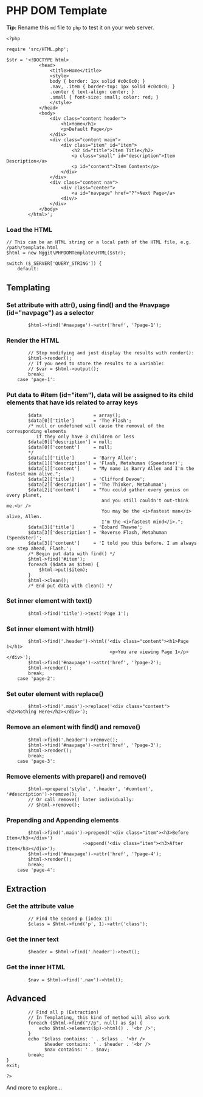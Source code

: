 <!-- <?php /* -->
# PHP DOM Template
**Tip:** Rename this `md` file to `php` to test it on your web server.
<!-- */ ?> -->

    <?php

    require 'src/HTML.php';

    $str = '<!DOCTYPE html>
                <head>
                    <title>Home</title>
                    <style>
                    body { border: 1px solid #c0c0c0; }
                    .nav, .item { border-top: 1px solid #c0c0c0; }
                    .center { text-align: center; }
                    .small { font-size: small; color: red; }
                    </style>
                </head>
                <body>
                    <div class="content header">
                        <h1>Home</h1>
                        <p>Default Page</p>
                    </div>
                    <div class="content main">
                        <div class="item" id="item">
                            <h2 id="title">Item Title</h2>
                            <p class="small" id="description">Item Description</a>
                            <p id="content">Item Content</p>
                        </div>
                    </div>
                    <div class="content nav">
                        <div class="center">
                            <a id="navpage" href="?">Next Page</a>
                        <div/>
                    </div>
                </body>
            </html>';

### Load the HTML
    // This can be an HTML string or a local path of the HTML file, e.g. /path/template.html
    $html = new Nggit\PHPDOMTemplate\HTML($str);

    switch ($_SERVER['QUERY_STRING']) {
        default:
## Templating
### Set attribute with attr(), using find() and the #navpage (id="navpage") as a selector
            $html->find('#navpage')->attr('href', '?page-1');
### Render the HTML
            // Stop modifying and just display the results with render():
            $html->render();
            // If you need to store the results to a variable:
            // $var = $html->output();
            break;
        case 'page-1':
### Put data to #item (id="item"), data will be assigned to its child elements that have ids related to array keys
            $data                   = array();
            $data[0]['title']       = 'The Flash';
            /* null or undefined will cause the removal of the corresponding elements
               if they only have 3 children or less
            $data[0]['description'] = null;
            $data[0]['content']     = null;
            */
            $data[1]['title']       = 'Barry Allen';
            $data[1]['description'] = 'Flash, Metahuman (Speedster)';
            $data[1]['content']     = "My name is Barry Allen and I'm the fastest man alive.";
            $data[2]['title']       = 'Clifford Devoe';
            $data[2]['description'] = 'The Thinker, Metahuman';
            $data[2]['content']     = "You could gather every genius on every planet,
                                       and you still couldn't out-think me.<br />
                                       You may be the <i>fastest man</i> alive, Allen.
                                       I'm the <i>fastest mind</i>.";
            $data[3]['title']       = 'Eobard Thawne';
            $data[3]['description'] = 'Reverse Flash, Metahuman (Speedster)';
            $data[3]['content']     = 'I told you this before. I am always one step ahead, Flash.';
            /* Begin put data with find() */
            $html->find('#item');
            foreach ($data as $item) {
                $html->put($item);
            }
            $html->clean();
            /* End put data with clean() */
### Set inner element with text()
            $html->find('title')->text('Page 1');
### Set inner element with html()
            $html->find('.header')->html('<div class="content"><h1>Page 1</h1>
                                          <p>You are viewing Page 1</p></div>');
            $html->find('#navpage')->attr('href', '?page-2');
            $html->render();
            break;
        case 'page-2':
### Set outer element with replace()
            $html->find('.main')->replace('<div class="content"><h2>Nothing Here</h2></div>');
### Remove an element with find() and remove()
            $html->find('.header')->remove();
            $html->find('#navpage')->attr('href', '?page-3');
            $html->render();
            break;
        case 'page-3':
### Remove elements with prepare() and remove()
            $html->prepare('style', '.header', '#content', '#description')->remove();
            // Or call remove() later individually:
            // $html->remove();
### Prepending and Appending elements
            $html->find('.main')->prepend('<div class="item"><h3>Before Item</h3></div>')
                                ->append('<div class="item"><h3>After Item</h3></div>');
            $html->find('#navpage')->attr('href', '?page-4');
            $html->render();
            break;
        case 'page-4':
## Extraction
### Get the attribute value
            // Find the second p (index 1):
            $class = $html->find('p', 1)->attr('class');
### Get the inner text
            $header = $html->find('.header')->text();
### Get the inner HTML
            $nav = $html->find('.nav')->html();
## Advanced
            // Find all p (Extraction)
            // In Templating, this kind of method will also work
            foreach ($html->find("//p", null) as $p) {
                echo $html->element($p)->html() . '<br />';
            }
            echo '$class contains: ' . $class . '<br />
                  $header contains: ' . $header . '<br />
                  $nav contains: ' . $nav;
            break;
    }
    exit;

    ?>

And more to explore...
